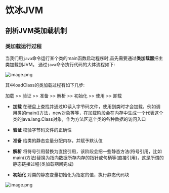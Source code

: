 # 饮冰JVM

## 剖析JVM类加载机制
### 类加载运行过程
当我们用`java`命令运行某个类的main函数启动程序时,首先需要通过**类加载器**把主类加载到JVM。
通过`java`命令执行代码的大体流程如下:

![image.png](https://upload-images.jianshu.io/upload_images/23805140-2fd98361b70c3c48.png?imageMogr2/auto-orient/strip%7CimageView2/2/w/1240)

其中loadClass的类加载过程有如下几步:

加载 >> 验证 >> 准备 >> 解析 >> 初始化 >> 使用 >> 卸载

* **加载** 在硬盘上查找并通过IO读入字节码文件，使用到类时才会加载，例如调用类的main()方法，new对象等等，在加载阶段会在内存中生成一个代表这个类的java.lang.Class对象，作为方法区这个类的各种数据的访问入口

* **验证** 校验字节码文件的正确性

* **准备** 给类的静态变量分配内存，并赋予默认值

* **解析** 将符号引用替换为直接引用，该阶段会把一些静态方法(符号引用，比如main()方法)替换为指向数据所存内存的指针或句柄等(直接引用)，这是所谓的静态链接过程(类加载期间完成)

* **初始化** 对类的静态变量初始化为指定的值，执行静态代码块

![image.png](https://upload-images.jianshu.io/upload_images/23805140-d4d8f3f733deac28.png?imageMogr2/auto-orient/strip%7CimageView2/2/w/1240)
